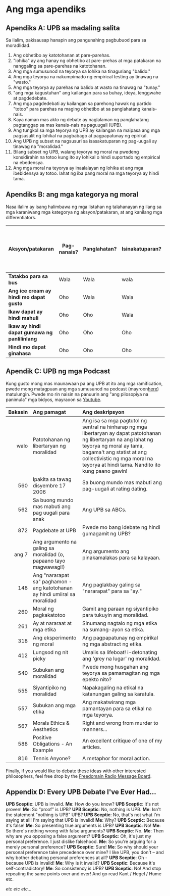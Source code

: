 # Ang mga apendiks

## Apendiks A: UPB sa madaling salita

Sa ilalim, pakisausap hanapin ang pangunahing pagbubuod para sa moradlidad.

1. Ang obhetibo ay katotohanan at pare-parehas.
2. "lohika" ay ang hanay ng obhetibo at pare-prehas at mga patakaran na nanggaling sa pare-parehas na katotohanan.
3. Ang mga sumusunod na teyorya sa lohika na tinaguriang "balido."
4. Ang mga teyorya na nakumpimado ng empirical testing ay tinawag na "wasto."
5. Ang mga teyorya ay parehas na balido at wasto na tinawag na "tunay."
6. "ang mga kagustuhan" ang kailangan para sa buhay, ideya, lenggwahe at pagdedebate.
7. Ang mga pagdedebati ay kailangan sa parehong hawak ng partido "totoo" para parehas na maging obhetibo at sa panglahatang kanais-nais.
8. Kaya naman mas akto ng debate ay naglalaman ng panglahatang pagtanggap sa mas kanais-nais na paguugali (UPB).
9. Ang tungkol sa mga teyorya ng UPB ay kailangan na maipasa ang mga pagsusulit ng lohikal na pagbabago at pagpapatunay ng epirikal.
10. Ang UPB ng subset na nagsusuri sa isasakatuparan ng pag-uugali ay tinawag na "moralidad."
11. Bilang subset ng UPB, walang teyorya ng moral na pwedeng konsidirahin na totoo kung ito ay lohikal o hindi suportado ng empirical na ebedensya.
12. Ang mga moral na teyorya ay inaalalayan ng lohika at ang mga ibebidensya ay totoo. lahat ng iba pang moral na mga teyorya ay hindi tama.

## Apendiks B: ang mga kategorya ng moral

Nasa ilalim ay isang halimbawa ng mga listahan ng talahanayan ng ilang sa mga karaniwang mga kategorya ng aksyon/patakaran, at ang kanilang mga differentiators.

| Aksyon/patakaran                               | Pag-nanais? | Panglahatan? | Isinakatuparan? | Ang pag-aksyon ang kinakailangan ng pagsisimula sa panig ng biktima? | Ang mga lumalabag ay pwede bang iwasan? | Ang kategorya ng moral            |
| ---------------------------------------------- | ----------- | ------------ | --------------- | -------------------------------------------------------------------- | --------------------------------------- | --------------------------------- |
| **Tatakbo para sa bus**                        | Wala        | Wala         | wala            | n/a                                                                  | n/a                                     | Niyutral                          |
| **Ang ice cream ay hindi mo dapat gusto**      | Oho         | Wala         | Wala            | n/a                                                                  | n/a                                     | Niyutral (pansariling kahilingan) |
| **Ikaw dapat ay hindi mahuli**                 | Oho         | Oho          | Wala            | Wala                                                                 | Oho                                     | APA                               |
| **Ikaw ay hindi dapat gumawa ng panlilinlang** | Oho         | Oho          | Oho             | Oho                                                                  | Oho                                     | Mabuti                            |
| **Hindi mo dapat ginahasa**                    | Oho         | Oho          | Oho             | Wala                                                                 | Wala                                    | Mabuti                            |

## Apendik C: UPB ng mga Podcast

Kung gusto mong mas maunawaan pa ang UPB at ito ang mga ramification, pwede mong matagpuan ang mga sumusunod na podcast (mayroon[here](www.freedomainradio.com)) matulungin. Pwede mo rin naisin na panuurin ang "ang pilosopiya na panimula" mga bidyos, mayraoon sa [Youtube](www.youtube.com/freedomainradio).

| Bakasin | Ang pamagat                                                                 | Ang deskripsyon                                                                                                                                                                                                                                                 |
| -------:|:--------------------------------------------------------------------------- |:--------------------------------------------------------------------------------------------------------------------------------------------------------------------------------------------------------------------------------------------------------------- |
|    walo | Patotohanan ng libertaryan ng moralidad                                     | Ang isa sa mga pagtutol ng sentral na hinharap ng mga libertaryan ay dapat patotohanan ng libertaryan na ang lahat ng teyorya ng moral ay tama, bagama't ang statist at ang collectivistic ng mga moral na teyorya at hindi tama. Nandito ito kung paano gawin! |
|     560 | Ipakita sa tawag disyembre 17 2006                                          | Sa buong mundo mas mabuti ang pag-uugali at rating dating.                                                                                                                                                                                                      |
|     562 | Sa buong mundo mas mabuti ang pag uugali para anak                          | Ang UPB sa ABCs.                                                                                                                                                                                                                                                |
|     872 | Pagdebate at UPB                                                            | Pwede mo bang idebate ng hindi gumagamit ng UPB?                                                                                                                                                                                                                |
|   ang 7 | Ang argumento na galing sa moralidad (o, papaano tayo magwawagi!)           | Ang argumento ang pinakamalakas para sa kalayaan.                                                                                                                                                                                                               |
|     148 | Ang "nararapat sa" paghamon - ang katotohanan ay hindi umiiral sa moralidad | Ang paglakbay galing sa "nararapat" para sa "ay."                                                                                                                                                                                                               |
|     260 | Moral ng pagkakatotoo                                                       | Gamit ang paraan ng siyantipiko para tukuyin ang moralidad.                                                                                                                                                                                                     |
|     261 | Ay at nararaat at mga etika                                                 | Sinumang nagtalo ng mga etika na sumang-ayon sa etika.                                                                                                                                                                                                          |
|     318 | Ang eksperimento ng moral                                                   | Ang pagpapatunay ng empirikal ng mga abstract ng etika.                                                                                                                                                                                                         |
|     412 | Lungsod ng nit picky                                                        | Umalis sa lifeboat! i-detonating ang 'grey na lugar' ng moralidad.                                                                                                                                                                                              |
|     540 | Subukan ang moralidad                                                       | Pwede mong husgahan ang teyorya sa pamamagitan ng mga epekto nito?                                                                                                                                                                                              |
|     555 | Siyantipiko ng moralidad                                                    | Napakagaling na etikal na katanungan galing sa karatula.                                                                                                                                                                                                        |
|     557 | Subukan ang mga etika                                                       | Ang makatwirang mga pamantayan para sa etikal na mga teyorya.                                                                                                                                                                                                   |
|     567 | Morals Ethics & Aesthetics                                                  | Right and wrong from murder to manners...                                                                                                                                                                                                                       |
|     588 | Positive Obligations - An Example                                           | An excellent critique of one of my articles.                                                                                                                                                                                                                    |
|     816 | Tennis Anyone?                                                              | A metaphor for moral action.                                                                                                                                                                                                                                    |

Finally, if you would like to debate these ideas with other interested philosophers, feel free drop by the [Freedomain Radio Message Board](www.freedomainradio.com/board).

## Appendix D: Every UPB Debate I've Ever Had...

**UPB Sceptic**: UPB is invalid. **Me**: How do you know? **UPB Sceptic**: It's not proven! **Me**: So “proof” is UPB? **UPB Sceptic**: No, nothing is UPB. **Me**: Isn't the statement "nothing is UPB" UPB? **UPB Sceptic**: No, that's not what I'm saying at all! I'm saying that UPB is invalid! **Me**: Why? **UPB Sceptic**: Because it's false! **Me**: So presenting true arguments is UPB? **UPB Sceptic**: No! **Me**: So there's nothing wrong with false arguments? **UPB Sceptic**: No. **Me**: Then why are you opposing a false argument? **UPB Sceptic**: Oh, it's just my personal preference. I just dislike falsehood. **Me**: So you're arguing for a merely personal preference? **UPB Sceptic**: Sure! **Me**: So why should your personal preference take precedence over mine? I like UPB, you don't – and why bother debating personal preferences at all? **UPB Sceptic**: Oh - because UPB is invalid! **Me**: Why is it invalid? **UPB Sceptic**: Because it's self-contradictory! **Me**: So consistency is UPB? **UPB Sceptic**: No! And stop repeating the same points over and over! And go read Kant / Hegel / Hume etc.

*etc etc etc...*